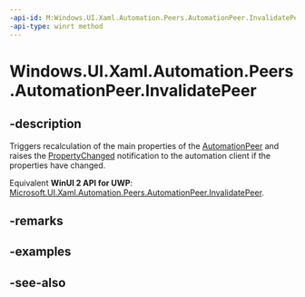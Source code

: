 ```yaml
---
-api-id: M:Windows.UI.Xaml.Automation.Peers.AutomationPeer.InvalidatePeer
-api-type: winrt method
---
```


<!-- Method syntax
public void InvalidatePeer()
-->

# Windows.UI.Xaml.Automation.Peers.AutomationPeer.InvalidatePeer

## -description
Triggers recalculation of the main properties of the [AutomationPeer](automationpeer.md) and raises the [PropertyChanged](automationpeer_raisepropertychangedevent_715050195.md) notification to the automation client if the properties have changed.

Equivalent **WinUI 2 API for UWP**: [Microsoft.UI.Xaml.Automation.Peers.AutomationPeer.InvalidatePeer](/windows/winui/api/microsoft.ui.xaml.automation.peers.automationpeer.invalidatepeer).

## -remarks

## -examples

## -see-also
